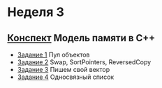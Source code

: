 # Неделя 3
## [Конспект](week_3.pdf) Модель памяти в C++

* [Задание 1](01_Programming_Assignment/README.md) Пул объектов
* [Задание 2](02_Practice_Programming_Assignment/README.md) Swap, SortPointers, ReversedCopy
* [Задание 3](03_Programming_Assignment/README.md) Пишем свой вектор
* [Задание 4](04_Programming_Assignment/README.md) Односвязный список
